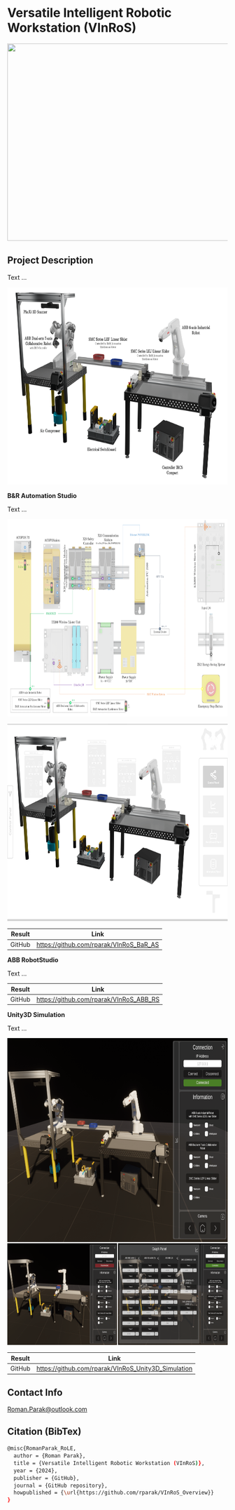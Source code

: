 # Versatile Intelligent Robotic Workstation (VInRoS)

<p align="center">
<img src="https://github.com/rparak/VInRoS_Overview/blob/main/images/VInRoS_Real.png" width="800" height="450">
</p>

## Project Description

Text ...

<p align="center">
<img src="https://github.com/rparak/VInRoS_Overview/blob/main/images/VInRoS_Structure.png" width="800" height="450">
</p>

**B&R Automation Studio**

Text ...

<p align="center">
<img src="https://github.com/rparak/VInRoS_Overview/blob/main/images/VInRoS_System_Integration.png" width="800" height="450">
</p>

<p align="center">
<img src="https://github.com/rparak/VInRoS_Overview/blob/main/images/VInRoS_MappView.png" width="800" height="450">
</p>

|        Result         | Link                                                                                  |
| --------------------- | ------------------------------------------------------------------------------------- |
| GitHub                | https://github.com/rparak/VInRoS_BaR_AS                                               |


**ABB RobotStudio**

Text ...

|        Result         | Link                                                                                  |
| --------------------- | ------------------------------------------------------------------------------------- |
| GitHub                | https://github.com/rparak/VInRoS_ABB_RS                                               |

**Unity3D Simulation**

Text ...

<p align="center">
<img src="https://github.com/rparak/VInRoS_Overview/blob/main/images/VInRoS_Digital_Twin.png" width="800" height="700">
</p>

|        Result         | Link                                                                                  |
| --------------------- | ------------------------------------------------------------------------------------- |
| GitHub                | https://github.com/rparak/VInRoS_Unity3D_Simulation                                   |


## Contact Info
Roman.Parak@outlook.com

## Citation (BibTex)
```bash
@misc{RomanParak_RoLE,
  author = {Roman Parak},
  title = {Versatile Intelligent Robotic Workstation (VInRoS)},
  year = {2024},
  publisher = {GitHub},
  journal = {GitHub repository},
  howpublished = {\url{https://github.com/rparak/VInRoS_Overview}}
}

